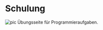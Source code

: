# Schulung
![pic]([[[https://github.com/Mcapozzolo/Schulung/tree/main/src/SortConsole.Test](https://github.com/Mcapozzolo/Schulung/actions/runs/6574449417)https://github.com/Mcapozzolo/Schulung/actions/runs/6574449417](https://github.com/Mcapozzolo/Schulung/actions/runs/6574449417/badge.svg)https://github.com/Mcapozzolo/Schulung/actions/runs/6574449417/badge.svg](https://img.shields.io/badge/Sortertests-passed-green?link=https%3A%2F%2Fgithub.com%2FMcapozzolo%2FSchulung%2Factions%2Fruns%2F6574449417)https://img.shields.io/badge/Sortertests-passed-green?link=https%3A%2F%2Fgithub.com%2FMcapozzolo%2FSchulung%2Factions%2Fruns%2F6574449417)
Übungsseite für Programmieraufgaben.
